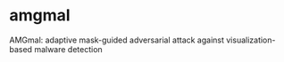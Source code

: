 # amgmal
AMGmal: adaptive mask-guided adversarial attack against visualization-based malware detection
